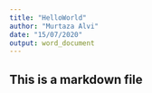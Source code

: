 ```yaml
---
title: "HelloWorld"
author: "Murtaza Alvi"
date: "15/07/2020"
output: word_document
---
```


## This is a markdown file
